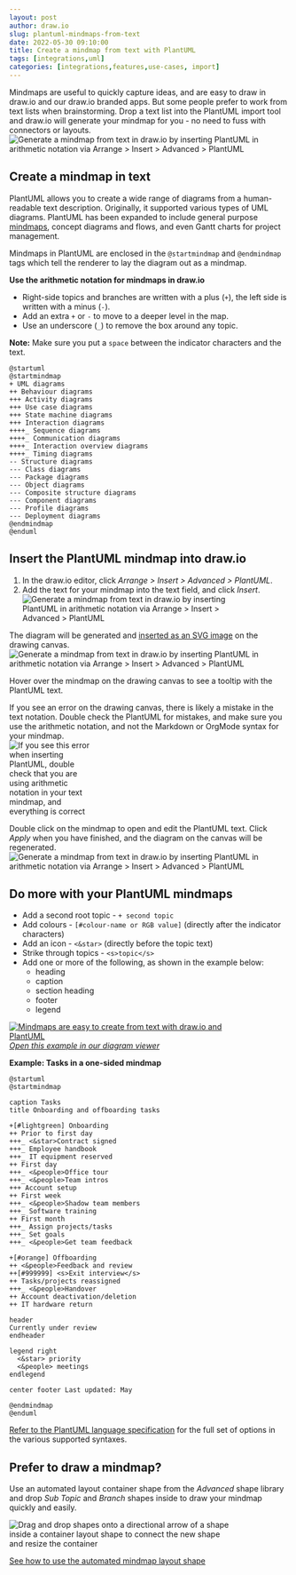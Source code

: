 ```yaml
---
layout: post
author: draw.io
slug: plantuml-mindmaps-from-text
date: 2022-05-30 09:10:00
title: Create a mindmap from text with PlantUML
tags: [integrations,uml]
categories: [integrations,features,use-cases, import]
---
```


Mindmaps are useful to quickly capture ideas, and are easy to draw in draw.io and our draw.io branded apps. But some people prefer to work from text lists when brainstorming. Drop a text list into the PlantUML import tool and draw.io will generate your mindmap for you - no need to fuss with connectors or layouts.
<br /><img src="/assets/img/blog/mindmap-plantuml-example1.png" style="width=100%;max-width:500px;height:auto;" alt="Generate a mindmap from text in draw.io by inserting PlantUML in arithmetic notation via Arrange > Insert > Advanced > PlantUML">

## Create a mindmap in text

PlantUML allows you to create a wide range of diagrams from a human-readable text description. Originally, it supported various types of UML diagrams. PlantUML has been expanded to include general purpose [mindmaps](https://plantuml.com/de/mindmap-diagram), concept diagrams and flows, and even Gantt charts for project management. 

Mindmaps in PlantUML are enclosed in the ``@startmindmap`` and ``@endmindmap`` tags which tell the renderer to lay the diagram out as a mindmap.

**Use the arithmetic notation for mindmaps in draw.io**
* Right-side topics and branches are written with a plus (``+``), the left side is written with a minus (``-``). 
* Add an extra ``+`` or ``-`` to move to a deeper level in the map.
* Use an underscore (``_``) to remove the box around any topic. 

**Note:** Make sure you put a ``space`` between the indicator characters and the text.

```
@startuml
@startmindmap
+ UML diagrams
++ Behaviour diagrams
+++ Activity diagrams
+++ Use case diagrams
+++ State machine diagrams
+++ Interaction diagrams
++++_ Sequence diagrams
++++_ Communication diagrams
++++_ Interaction overview diagrams
++++_ Timing diagrams
-- Structure diagrams
--- Class diagrams
--- Package diagrams
--- Object diagrams
--- Composite structure diagrams
--- Component diagrams
--- Profile diagrams
--- Deployment diagrams
@endmindmap
@enduml
```

## Insert the PlantUML mindmap into draw.io

1. In the  draw.io editor, click _Arrange > Insert > Advanced > PlantUML_.
2. Add the text for your mindmap into the text field, and click _Insert_.
<br /><img src="/assets/img/blog/mindmap-plantuml-example1-insert.png" style="width=100%;max-width:400px;height:auto;" alt="Generate a mindmap from text in draw.io by inserting PlantUML in arithmetic notation via Arrange > Insert > Advanced > PlantUML">

The diagram will be generated and [inserted as an SVG image](/doc/faq/svg-insert.html) on the drawing canvas.
<br /><img src="/assets/img/blog/mindmap-plantuml-example1-canvas.png" style="width=100%;max-width:600px;height:auto;" alt="Generate a mindmap from text in draw.io by inserting PlantUML in arithmetic notation via Arrange > Insert > Advanced > PlantUML">

Hover over the mindmap on the drawing canvas to see a tooltip with the PlantUML text.

If you see an error on the drawing canvas, there is likely a mistake in the text notation. Double check the PlantUML for mistakes, and make sure you use the arithmetic notation, and not the Markdown or OrgMode syntax for your mindmap.
<br /><img src="/assets/img/blog/mindmap-plantuml-example1-error.png" style="width=100%;max-width:150px;height:auto;" alt="If you see this error when inserting PlantUML, double check that you are using arithmetic notation in your text mindmap, and everything is correct">

Double click on the mindmap to open and edit the PlantUML text. Click _Apply_ when you have finished, and the diagram on the canvas will be regenerated.
<br /><img src="/assets/img/blog/mindmap-plantuml-example1.png" style="width=100%;max-width:600px;height:auto;" alt="Generate a mindmap from text in draw.io by inserting PlantUML in arithmetic notation via Arrange > Insert > Advanced > PlantUML">

## Do more with your PlantUML mindmaps

* Add a second root topic - ``+ second topic``
* Add colours - ``[#colour-name or RGB value]`` (directly after the indicator characters)
* Add an icon - ``<&star>`` (directly before the topic text)
* Strike through topics - ``<s>topic</s>``
* Add one or more of the following, as shown in the example below: 
  * heading
  * caption
  * section heading
  * footer
  * legend

[<img src="/assets/img/blog/mindmap-plantuml-example2.png" style="width=100%;max-width:400px;height:auto;" alt="Mindmaps are easy to create from text with draw.io and PlantUML">
<br />_Open this example in our diagram viewer_](https://viewer.diagrams.net/?lightbox=1&highlight=0000ff&edit=_blank&layers=1&nav=1&title=#Uhttps%3A%2F%2Fraw.githubusercontent.com%2Fjgraph%2Fdrawio-diagrams%2Fdev%2Fblog%2Fmindmap-plantuml-example.drawio)

**Example: Tasks in a one-sided mindmap**

```
@startuml
@startmindmap

caption Tasks
title Onboarding and offboarding tasks

+[#lightgreen] Onboarding
++ Prior to first day
+++_ <&star>Contract signed
+++_ Employee handbook
+++_ IT equipment reserved
++ First day
+++_ <&people>Office tour
+++_ <&people>Team intros
+++ Account setup
++ First week
+++_ <&people>Shadow team members
+++_ Software training
++ First month
+++_ Assign projects/tasks
+++_ Set goals
+++_ <&people>Get team feedback

+[#orange] Offboarding
++ <&people>Feedback and review
++[#999999] <s>Exit interview</s>
++ Tasks/projects reassigned
+++_ <&people>Handover
++ Account deactivation/deletion
++ IT hardware return

header
Currently under review
endheader

legend right
  <&star> priority
  <&people> meetings
endlegend

center footer Last updated: May

@endmindmap 
@enduml
```

[Refer to the PlantUML language specification](https://plantuml.com/de/mindmap-diagram) for the full set of options in the various supported syntaxes.


## Prefer to draw a mindmap?

Use an automated layout container shape from the _Advanced_ shape library and drop _Sub Topic_ and _Branch_ shapes inside to draw your mindmap quickly and easily. 

<img src="/assets/img/blog/automatic-layout-mindmap.gif" style="width=100%;max-width:400px;height:auto;" alt="Drag and drop shapes onto a directional arrow of a shape inside a container layout shape to connect the new shape and resize the container">

[See how to use the automated mindmap layout shape](/blog/automated-layout-shapes.html)

